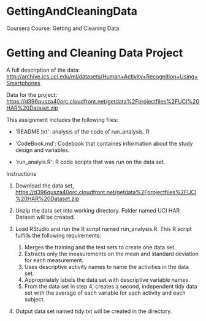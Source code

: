 # GettingAndCleaningData
Coursera Course: Getting and Cleaning Data

# Getting and Cleaning Data Project

A full description of the data:
http://archive.ics.uci.edu/ml/datasets/Human+Activity+Recognition+Using+Smartphones

Data for the project:
https://d396qusza40orc.cloudfront.net/getdata%2Fprojectfiles%2FUCI%20HAR%20Dataset.zip


This assignment includes the following files:

- 'README.txt': analysis of the code of run_analysis..R

- 'CodeBook.md': Codebook that containes information about the study design and variables.

- 'run_analyis.R': R code scripts that was run on the data set.

Instructions

1. Download the data set, https://d396qusza40orc.cloudfront.net/getdata%2Fprojectfiles%2FUCI%20HAR%20Dataset.zip

2. Unzip the data set into working directory. Folder named UCI HAR Dataset will be created.

3. Load RStudio and run the R script named run_analysis.R. This R script fulfills the following requirements:

	1) Merges the training and the test sets to create one data set.
	2) Extracts only the measurements on the mean and standard deviation for each measurement.
	3) Uses descriptive activity names to name the activities in the data set.
	4) Appropriately labels the data set with descriptive variable names.
	5) From the data set in step 4, creates a second, independent tidy data set with the average of each variable for each activity and each subject.

4. Output data set named tidy.txt will be created in the directory.
